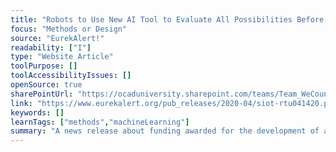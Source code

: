 ```yaml
---
title: "Robots to Use New AI Tool to Evaluate All Possibilities Before Making Decisions"
focus: "Methods or Design"
source: "EurekAlert!"
readability: ["I"]
type: "Website Article"
toolPurpose: []
toolAccessibilityIssues: []
openSource: true
sharePointUrl: "https://ocaduniversity.sharepoint.com/teams/Team_WeCount/Shared%20Documents/Resources%20and%20Tools/Literature%20(curated)/Robots%20to%20use%20new%20AI%20tool%20to%20evaluate%20all%20possibilities%20before%20making%20decisions.pdf"
link: "https://www.eurekalert.org/pub_releases/2020-04/siot-rtu041420.php"
keywords: []
learnTags: ["methods","machineLearning"]
summary: "A news release about funding awarded for the development of a new type of algorithm called distributional reinforcement learning that teaches robots to predict the many possible outcomes of their actions and how likely they are to occur. "
---
```


